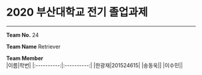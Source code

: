 # 2020 부산대학교 전기 졸업과제
***
**Team No.** 24

**Team Name** Retriever

**Team Member**<br/>
|이름|학번|
|:----------:|:----------:|
|한광재|201524615|
|송동욱||
|이수민||
